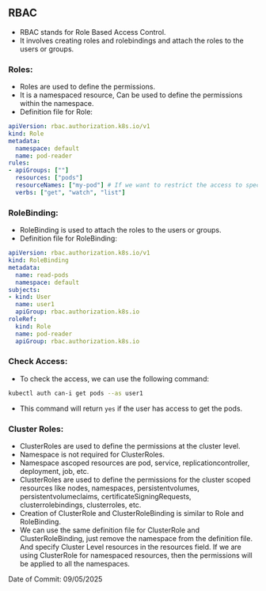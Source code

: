 ## RBAC

- RBAC stands for Role Based Access Control.
- It involves creating roles and rolebindings and attach the roles to the users or groups.

### Roles:

- Roles are used to define the permissions.
- It is a namespaced resource, Can be used to define the permissions within the namespace.
- Definition file for Role:

```yaml
apiVersion: rbac.authorization.k8s.io/v1
kind: Role
metadata:
  namespace: default
  name: pod-reader
rules:
- apiGroups: [""]
  resources: ["pods"]
  resourceNames: ["my-pod"] # If we want to restrict the access to specific pod
  verbs: ["get", "watch", "list"]
```

### RoleBinding:

- RoleBinding is used to attach the roles to the users or groups.
- Definition file for RoleBinding:

```yaml
apiVersion: rbac.authorization.k8s.io/v1
kind: RoleBinding
metadata:
  name: read-pods
  namespace: default
subjects:
- kind: User
  name: user1
  apiGroup: rbac.authorization.k8s.io
roleRef:
  kind: Role
  name: pod-reader
  apiGroup: rbac.authorization.k8s.io
```

### Check Access:

- To check the access, we can use the following command:

```bash
kubectl auth can-i get pods --as user1
```

- This command will return `yes` if the user has access to get the pods.

### Cluster Roles:

- ClusterRoles are used to define the permissions at the cluster level.
- Namespace is not required for ClusterRoles.
- Namespace ascoped resources are pod, service, replicationcontroller, deployment, job, etc.
- ClusterRoles are used to define the permissions for the cluster scoped resources like nodes, namespaces, persistentvolumes, persistentvolumeclaims, certificateSigningRequests, clusterrolebindings, clusterroles, etc.
- Creation of ClusterRole and ClusterRoleBinding is similar to Role and RoleBinding.
- We can use the same definition file for ClusterRole and ClusterRoleBinding, just remove the namespace from the definition file. And specify Cluster Level resources in the resources field. If we are using ClusterRole for namespaced resources, then the permissions will be applied to all the namespaces.

Date of Commit: 09/05/2025